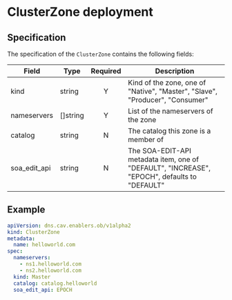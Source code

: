 # ClusterZone deployment

## Specification

The specification of the `ClusterZone` contains the following fields:

| Field | Type | Required | Description |
| ----- | ---- |:--------:| ----------- |
| kind | string | Y | Kind of the zone, one of "Native", "Master", "Slave", "Producer", "Consumer" |
| nameservers | []string | Y | List of the nameservers of the zone |
| catalog | string | N | The catalog this zone is a member of |
| soa_edit_api | string | N | The SOA-EDIT-API metadata item, one of "DEFAULT", "INCREASE", "EPOCH", defaults to "DEFAULT" |

## Example

```yaml
apiVersion: dns.cav.enablers.ob/v1alpha2
kind: ClusterZone
metadata:
  name: helloworld.com
spec:
  nameservers:
    - ns1.helloworld.com
    - ns2.helloworld.com
  kind: Master
  catalog: catalog.helloworld
  soa_edit_api: EPOCH
```
